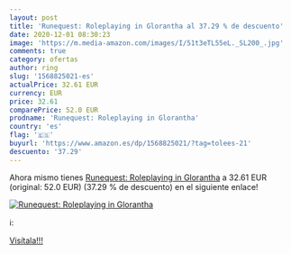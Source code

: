 ```yaml
---
layout: post
title: 'Runequest: Roleplaying in Glorantha al 37.29 % de descuento'
date: 2020-12-01 08:30:23
image: 'https://m.media-amazon.com/images/I/51t3eTL55eL._SL200_.jpg'
comments: true
category: ofertas
author: ring
slug: '1568825021-es'
actualPrice: 32.61 EUR
currency: EUR
price: 32.61
comparePrice: 52.0 EUR
prodname: 'Runequest: Roleplaying in Glorantha'
country: 'es'
flag: '🇪🇸'
buyurl: 'https://www.amazon.es/dp/1568825021/?tag=tolees-21'
descuento: '37.29'
---
```


Ahora mismo tienes [Runequest: Roleplaying in Glorantha](https://www.amazon.es/dp/1568825021/?tag=tolees-21) a 32.61 EUR (original: 52.0 EUR) (37.29 %  de descuento) en el siguiente enlace!

[![Runequest: Roleplaying in Glorantha](https://m.media-amazon.com/images/I/51t3eTL55eL._SL200_.jpg)](https://www.amazon.es/dp/1568825021/?tag=tolees-21)

ℹ️:


[Visítala!!!](https://www.amazon.es/dp/1568825021/?tag=tolees-21)
